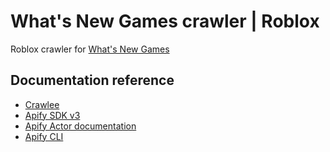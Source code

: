 # What's New Games crawler | Roblox

Roblox crawler for [What's New Games](https://whatsnew.games/)

## Documentation reference

- [Crawlee](https://crawlee.dev)
- [Apify SDK v3](https://sdk.apify.com)
- [Apify Actor documentation](https://docs.apify.com/actor)
- [Apify CLI](https://docs.apify.com/cli)
